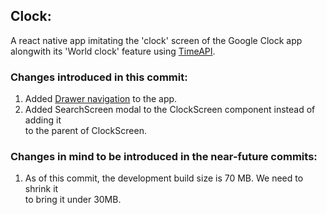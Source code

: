 ## Clock:

A react native app imitating the 'clock' screen of the Google Clock app  
alongwith its 'World clock' feature using [TimeAPI](https://www.timeapi.io/swagger/index.html).

### Changes introduced in this commit:

1. Added [Drawer navigation](https://reactnavigation.org/docs/drawer-navigator) to the app.
2. Added SearchScreen modal to the ClockScreen component instead of adding it  
   to the parent of ClockScreen.

### Changes in mind to be introduced in the near-future commits:

1. As of this commit, the development build size is 70 MB. We need to shrink it  
   to bring it under 30MB.
